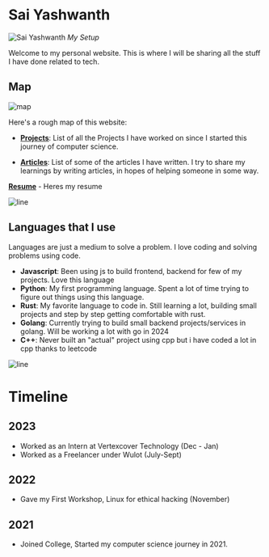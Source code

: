 # Sai Yashwanth

![Sai Yashwanth](new.jpeg)
*My Setup*

Welcome to my personal website. This is where I will be sharing all the stuff I have done related to tech.


## Map

![map](https://64.media.tumblr.com/5f61d3e6e629e3bec5db7a5613ff05fa/tumblr_plgozkFcxG1qciqqno2_r1_1280.gif)

Here's a rough map of this website:
* __[Projects](./projects)__: List of all the Projects I have worked on since I started this journey of computer science.

* __[Articles](./articles)__: List of some of the articles I have written. I try to share my learnings by writing articles, in hopes of helping someone in some way.

__[Resume](https://docs.google.com/document/d/1-OqzfYF25iUmStaX3Ab5BQlg8hyEi8BKh_dc1fZmyZI/edit?usp=sharing)__ - Heres my resume

![line](https://user-images.githubusercontent.com/74038190/212284100-561aa473-3905-4a80-b561-0d28506553ee.gif)

## Languages that I use
Languages are just a medium to solve a problem. I love coding and solving problems using code.
- __Javascript__: Been using js to build frontend, backend for few of my projects. Love this language
- __Python__: My first programming language. Spent a lot of time trying to figure out things using this language.
- __Rust__: My favorite language to code in. Still learning a lot, building small projects and step by step getting comfortable with rust. 
- __Golang__: Currently trying to build small backend projects/services in golang. Will be working a lot with go in 2024 
- __C++__: Never built an "actual" project using cpp but i have coded a lot in cpp thanks to leetcode
<!--  
Todo
## Technologies


## Outside of tech -->

![line](https://user-images.githubusercontent.com/74038190/212284100-561aa473-3905-4a80-b561-0d28506553ee.gif)

# Timeline

## 2023
- Worked as an Intern at Vertexcover Technology (Dec - Jan)
- Worked as a Freelancer under Wulot (July-Sept)

## 2022
- Gave my First Workshop, Linux for ethical hacking (November)

## 2021
- Joined College, Started my computer science journey in 2021.
